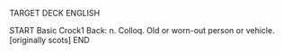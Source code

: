 TARGET DECK
ENGLISH

START
Basic
Crock1
Back: n. Colloq. Old or worn-out person or vehicle. [originally scots]
END

